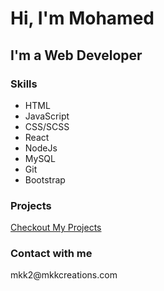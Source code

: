 <h1>Hi, I'm Mohamed</h1>
<h2>I'm a Web Developer</h2>
  <h3>Skills</h3>
  <ul>
    <li>HTML</li>
    <li>JavaScript</li>
    <li>CSS/SCSS</li>
    <li>React</li>
    <li>NodeJs</li>
    <li>MySQL</li>
    <li>Git</li>
    <li>Bootstrap</li>
  </ul>

  <h3>Projects</h3>

  <a href="https://portfolio-moha.herokuapp.com/" >Checkout My Projects</a>

  <h3 >Contact with me</h3>

  <p>mkk2@mkkcreations.com</p>
